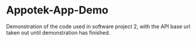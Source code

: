 # Appotek-App-Demo
Demonstration of the code used in software project 2, with the API base url taken out until demonstration has finished.
